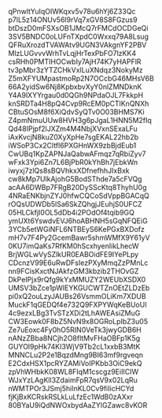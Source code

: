 qPnwltYuIqOIWKqxv5v78u6hYj6Z33Qc
p7lL5z14ONUv56l9rVq7xGV8S8FGzus9
btDszD0mFSXsOB1JMcQ7rFMCdOCDGeQi
3SV5BNDC0oLUFnTXpdC0Wxxq79A8Lsug
QFRuXrozdTVAWAtv9UGN3VAkgnYF2PBV
MlzLUGvvvWrhTvLqjHrTexPbFO7lzKK4
csRHh0PMTIHOCwbIy7AjH74K7yHAPFlR
tv3pMbr3zYTZCHkVxlLuXNdqz3NokyMz
Z5mXFYUMpastmoRp2N7OCcbG46MHsV6B
66A2yidSw6Nj8KpbxbvXyY0nlZMNDknK
Y4A9lXYYrgau0d0QGh9NPdaOJL7FkkpH
knSRDTa4H8pQ4Cvp9RcEM0pCTlKnQNXh
CBtuSOsM8f6XiQdvSyQTv0O03BHMS7Ki
Z4pmNmuUUw8HVH3g6pJgaL1HNN5M2fIq
Qd48IPjpf2lJXZm4M4NbjXVxnSExaLFu
iAxKvcjN8kuZ0XyXpHe7sgEKAL22hb2b
iWSoP3Cx2Cltfl6PXGHnWX9zbBjdEub1
CwUBq1KpZAPNJaQabwAFmqz7qRbiZyv7
wFxk3Ypi6Zn7L6BjPbR0kYhBh7jEbkWn
iwyxj7zlQs8sBQVhkxXDfnefhhJIxBxk
cw8kMp7UlkAjohG5BodSThde7a5cFVQg
acAA6DWBp7FRgB20DySScKtq8ThyhU0g
4NRaENKbjnZYJ0hfwCQCoSdVppBGACqQ
rOQsUDWDb5lSa6SkZQhgjJEuhjS0UFCZ
05HLCkfjI0OL5dDb4i2POdOf4tqib9GQ
ymUXt6YswdvEVJ6hoABHNH5sGqNFQEiG
3YCb5etWGiNFL6NTBEyS6KePGxBXDofz
mH7v7F4Py2GcemBawr5shmWMfX9Y61yV
0KU7imQaKs7RfKM0hScxhyenIikLhecW
BrjWGLwVySZlkUR0EABOidFE9IYePLpy
CDcnzV99E6uRwDFsIezPXyMmqZzPMnLc
nn9FCisKxctNJAkfzGM3kbzib2THOvGZ
DkPeIPjx9rQfg9kYxMMUZY2WEUbXSDX0
UMSV3bZce1pWIEYKGUCWTZnOEtZLDzEb
pi0xQ2ouLzyJAUBs26VsmmOLiKm7XDUB
MuckF1qGEDQf4e732Q9FXPYWqKeBUoUI
4c9ezxLBg3TvSTzXDi2tLhAWEAsiZMuG
CW3Eowk0F8bZ5NvN9x8OGRoLpIbZ3u05
Ze7uEoxc4Fy0hO5RIN0VeTk3jwyGDB6H
nANzZBba8NCjh2O8fltMvFHaOBFp1K5g
GUYOl9pHk74KI3WjV9Tb2cL1xxbB3MtK
MNNCLu2P2e1BqzdMng9BI63mf9rgveqn
E2CdxHSX1pcRYZAMiVoIPKbb3OiC9ekQ
zpVhWHbkK08WL8FIqM1cscgz9EiIICIW
WJxYzLAgKll3ZdaimFpR7qsV9x02LqRu
nWMTPOr3JSmj5hiInKL0Cv9fiIicHCYd
fjKjBxKCRskRSLkLuLfzEc1WdB0zAXxr
80BYaU9iQdNWOxbydAaZYlGZawc8vKOR
